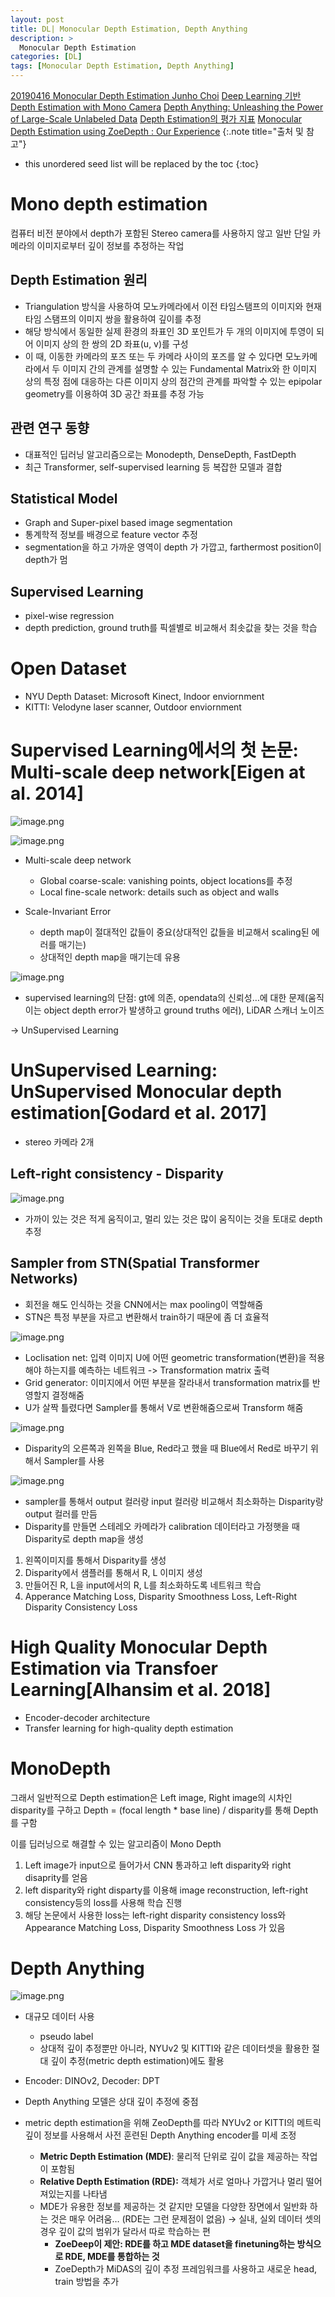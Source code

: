 ```yaml
---
layout: post
title: DL| Monocular Depth Estimation, Depth Anything
description: > 
  Monocular Depth Estimation
categories: [DL]
tags: [Monocular Depth Estimation, Depth Anything]
---
```

[20190416 Monocular Depth Estimation Junho Choi](https://www.youtube.com/watch?v=VbQcM40IpyA)
[Deep Learning 기반 Depth Estimation with Mono Camera](https://www.sktenterprise.com/bizInsight/blogDetail/dev/5274)
[Depth Anything: Unleashing the Power of Large-Scale Unlabeled Data](https://kimjy99.github.io/%EB%85%BC%EB%AC%B8%EB%A6%AC%EB%B7%B0/depth-anything/)
[Depth Estimation의 평가 지표](https://gaussian37.github.io/vision-depth-metrics/)
[Monocular Depth Estimation using ZoeDepth : Our Experience](https://medium.com/@bhaskarbose1998/monocular-depth-estimation-using-zoedepth-our-experience-42fa5974cb59)
{:.note title="출처 및 참고"}

* this unordered seed list will be replaced by the toc
{:toc}

# Mono depth estimation
컴퓨터 비전 분야에서 depth가 포함된 Stereo camera를 사용하지 않고 일반 단일 카메라의 이미지로부터 깊이 정보를 추정하는 작업

## Depth Estimation 원리
- Triangulation 방식을 사용하여 모노카메라에서 이전 타임스탬프의 이미지와 현재 타임 스탬프의 이미지 쌍을 활용하여 깊이를 추정
- 해당 방식에서 동일한 실제 환경의 좌표인 3D 포인트가 두 개의 이미지에 투영이 되어 이미지 상의 한 쌍의 2D 좌표(u, v)를 구성
- 이 때, 이동한 카메라의 포즈 또는 두 카메라 사이의 포즈를 알 수 있다면 모노카메라에서 두 이미지 간의 관계를 설명할 수 있는 Fundamental Matrix와 한 이미지 상의 특정 점에 대응하는 다른 이미지 상의 점간의 관계를 파악할 수 있는 epipolar geometry를 이용하여 3D 공간 좌표를 추정 가능

## 관련 연구 동향
- 대표적인 딥러닝 알고리즘으로는 Monodepth, DenseDepth, FastDepth
- 최근 Transformer, self-supervised learning 등 복잡한 모델과 결합

## Statistical Model
- Graph and Super-pixel based image segmentation
- 통계학적 정보를 배경으로 feature vector 추정
- segmentation을 하고 가까운 영역이 depth 가 가깝고, farthermost position이 depth가 멈

## Supervised Learning
- pixel-wise regression
- depth prediction, ground truth를 픽셀별로 비교해서 최솟값을 찾는 것을 학습

# Open Dataset
- NYU Depth Dataset: Microsoft Kinect, Indoor enviornment
- KITTI: Velodyne laser scanner, Outdoor enviornment

# Supervised Learning에서의 첫 논문: Multi-scale deep network[Eigen at al. 2014]

![image.png](/assets/img/2025/monocular.png)

![image.png](/assets/img/2025/monocular2.png)

- Multi-scale deep network
    - Global coarse-scale: vanishing points, object locations를 추정
    - Local fine-scale network: details such as object and walls

- Scale-Invariant Error
    - depth map이 절대적인 값들이 중요(상대적인 값들을 비교해서 scaling된 에러를 매기는)
    - 상대적인 depth map을 매기는데 유용

![image.png](/assets/img/2025/monocular3.png)

- supervised learning의 단점: gt에 의존, opendata의 신뢰성…에 대한 문제(움직이는 object depth error가 발생하고 ground truths 에러), LiDAR 스캐너 노이즈

→ UnSupervised Learning

# UnSupervised Learning: UnSupervised Monocular depth estimation[Godard et al. 2017]
- stereo 카메라 2개

## Left-right consistency - Disparity
![image.png](/assets/img/2025/monocular4.png)
- 가까이 있는 것은 적게 움직이고, 멀리 있는 것은 많이 움직이는 것을 토대로 depth 추정

## Sampler from STN(Spatial Transformer Networks)
- 회전을 해도 인식하는 것을 CNN에서는 max pooling이 역할해줌
- STN은 특정 부분을 자르고 변환해서 train하기 때문에 좀 더 효율적

![image.png](/assets/img/2025/monocular5.png)
- Loclisation net: 입력 이미지 U에 어떤 geometric transformation(변환)을 적용해야 하는지를 예측하는 네트워크 -> Transformation matrix 출력
- Grid generator: 이미지에서 어떤 부분을 잘라내서 transformation matrix를 반영할지 결정해줌
- U가 살짝 틀렸다면 Sampler를 통해서 V로 변환해줌으로써 Transform 해줌

![image.png](/assets/img/2025/monocular6.png)
- Disparity의 오른쪽과 왼쪽을 Blue, Red라고 했을 때 Blue에서 Red로 바꾸기 위해서 Sampler를 사용

![image.png](/assets/img/2025/monocular7.png)
- sampler를 통해서 output 컬러랑 input 컬러랑 비교해서 최소화하는 Disparity랑 output 컬러를 만듬
- Disparity를 만들면 스테레오 카메라가 calibration 데이터라고 가정햇을 때 Disparity로 depth map을 생성

1. 왼쪽이미지를 통해서 Disparity를 생성
2. Disparity에서 샘플러를 통해서 R, L 이미지 생성
3. 만들어진 R, L을 input에서의 R, L를 최소화하도록 네트워크 학습
4. Apperance Matching Loss, Disparity Smoothness Loss, Left-Right Disparity Consistency Loss

# High Quality Monocular Depth Estimation via Transfoer Learning[Alhansim et al. 2018]
- Encoder-decoder architecture
- Transfer learning for high-quality depth estimation

# MonoDepth
그래서 일반적으로 Depth estimation은 Left image, Right image의 시차인 disparity를 구하고 Depth = (focal length * base line) / disparity를 통해 Depth를 구함

이를 딥러닝으로 해결할 수 있는 알고리즘이 Mono Depth

1. Left image가 input으로 들어가서 CNN 통과하고 left disparity와 right disaprity를 얻음
2. left disparity와 right disparty를 이용해 image reconstruction, left-right consistency등의 loss를 사용해 학습 진행
3. 해당 논문에서 사용한 loss는 left-right disparity consistency loss와 Appearance Matching Loss, Disparity Smoothness Loss 가 있음


# Depth Anything
![image.png](/assets/img/2025/depthanything.png)
- 대규모 데이터 사용
    - pseudo label
    - 상대적 깊이 추정뿐만 아니라, NYUv2 및 KITTI와 같은 데이터셋을 활용한 절대 깊이 추정(metric depth estimation)에도 활용

- Encoder: DINOv2, Decoder: DPT

- Depth Anything 모델은 상대 깊이 추정에 중점
- metric depth estimation을 위해 ZeoDepth를 따라 NYUv2 or KITTI의 메트릭 깊이 정보를 사용해서 사전 훈련된 Depth Anything encoder를 미세 조정
    - **Metric Depth Estimation (MDE)**: 물리적 단위로 깊이 값을 제공하는 작업이 포함됨
    - **Relative Depth Estimation (RDE):** 객체가 서로 얼마나 가깝거나 멀리 떨어져있는지를 나타냄
    - MDE가 유용한 정보를 제공하는 것 같지만 모델을 다양한 장면에서 일반화 하는 것은 매우 어려움… (RDE는 그런 문제점이 없음) → 실내, 실외 데이터 셋의 경우 깊이 값의 범위가 달라서 따로 학습하는 편
        - **ZoeDeep이 제안: RDE를 하고 MDE dataset을 finetuning하는 방식으로 RDE, MDE를 통합하는 것**
        - ZoeDepth가 MiDAS의 깊이 추정 프레임워크를 사용하고 새로운 head, train 방법을 추가